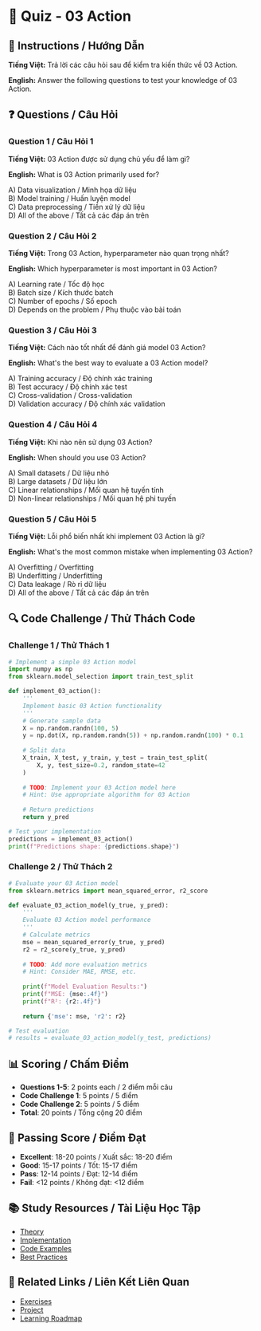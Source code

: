 # 🧠 Quiz - 03 Action

## 📝 Instructions / Hướng Dẫn

**Tiếng Việt:** Trả lời các câu hỏi sau để kiểm tra kiến thức về 03 Action.

**English:** Answer the following questions to test your knowledge of 03 Action.

## ❓ Questions / Câu Hỏi

### Question 1 / Câu Hỏi 1
**Tiếng Việt:** 03 Action được sử dụng chủ yếu để làm gì?

**English:** What is 03 Action primarily used for?

A) Data visualization / Minh họa dữ liệu  
B) Model training / Huấn luyện model  
C) Data preprocessing / Tiền xử lý dữ liệu  
D) All of the above / Tất cả các đáp án trên

### Question 2 / Câu Hỏi 2
**Tiếng Việt:** Trong 03 Action, hyperparameter nào quan trọng nhất?

**English:** Which hyperparameter is most important in 03 Action?

A) Learning rate / Tốc độ học  
B) Batch size / Kích thước batch  
C) Number of epochs / Số epoch  
D) Depends on the problem / Phụ thuộc vào bài toán

### Question 3 / Câu Hỏi 3
**Tiếng Việt:** Cách nào tốt nhất để đánh giá model 03 Action?

**English:** What's the best way to evaluate a 03 Action model?

A) Training accuracy / Độ chính xác training  
B) Test accuracy / Độ chính xác test  
C) Cross-validation / Cross-validation  
D) Validation accuracy / Độ chính xác validation

### Question 4 / Câu Hỏi 4
**Tiếng Việt:** Khi nào nên sử dụng 03 Action?

**English:** When should you use 03 Action?

A) Small datasets / Dữ liệu nhỏ  
B) Large datasets / Dữ liệu lớn  
C) Linear relationships / Mối quan hệ tuyến tính  
D) Non-linear relationships / Mối quan hệ phi tuyến

### Question 5 / Câu Hỏi 5
**Tiếng Việt:** Lỗi phổ biến nhất khi implement 03 Action là gì?

**English:** What's the most common mistake when implementing 03 Action?

A) Overfitting / Overfitting  
B) Underfitting / Underfitting  
C) Data leakage / Rò rỉ dữ liệu  
D) All of the above / Tất cả các đáp án trên

## 🔍 Code Challenge / Thử Thách Code

### Challenge 1 / Thử Thách 1
```python
# Implement a simple 03 Action model
import numpy as np
from sklearn.model_selection import train_test_split

def implement_03_action():
    '''
    Implement basic 03 Action functionality
    '''
    # Generate sample data
    X = np.random.randn(100, 5)
    y = np.dot(X, np.random.randn(5)) + np.random.randn(100) * 0.1
    
    # Split data
    X_train, X_test, y_train, y_test = train_test_split(
        X, y, test_size=0.2, random_state=42
    )
    
    # TODO: Implement your 03 Action model here
    # Hint: Use appropriate algorithm for 03 Action
    
    # Return predictions
    return y_pred

# Test your implementation
predictions = implement_03_action()
print(f"Predictions shape: {predictions.shape}")
```

### Challenge 2 / Thử Thách 2
```python
# Evaluate your 03 Action model
from sklearn.metrics import mean_squared_error, r2_score

def evaluate_03_action_model(y_true, y_pred):
    '''
    Evaluate 03 Action model performance
    '''
    # Calculate metrics
    mse = mean_squared_error(y_true, y_pred)
    r2 = r2_score(y_true, y_pred)
    
    # TODO: Add more evaluation metrics
    # Hint: Consider MAE, RMSE, etc.
    
    print(f"Model Evaluation Results:")
    print(f"MSE: {mse:.4f}")
    print(f"R²: {r2:.4f}")
    
    return {'mse': mse, 'r2': r2}

# Test evaluation
# results = evaluate_03_action_model(y_test, predictions)
```

## 📊 Scoring / Chấm Điểm

- **Questions 1-5**: 2 points each / 2 điểm mỗi câu
- **Code Challenge 1**: 5 points / 5 điểm
- **Code Challenge 2**: 5 points / 5 điểm
- **Total**: 20 points / Tổng cộng 20 điểm

## 🎯 Passing Score / Điểm Đạt

- **Excellent**: 18-20 points / Xuất sắc: 18-20 điểm
- **Good**: 15-17 points / Tốt: 15-17 điểm  
- **Pass**: 12-14 points / Đạt: 12-14 điểm
- **Fail**: <12 points / Không đạt: <12 điểm

## 📚 Study Resources / Tài Liệu Học Tập

- [Theory](./THEORY_03_action.md)
- [Implementation](./IMPLEMENTATION_03_action.md)
- [Code Examples](./CODE_EXAMPLES_03_action.md)
- [Best Practices](./BEST_PRACTICES_03_action.md)

## 🔗 Related Links / Liên Kết Liên Quan

- [Exercises](./EXERCISES_03_action.md)
- [Project](./PROJECT_03_action.md)
- [Learning Roadmap](./LEARNING_ROADMAP_03_action.md)
